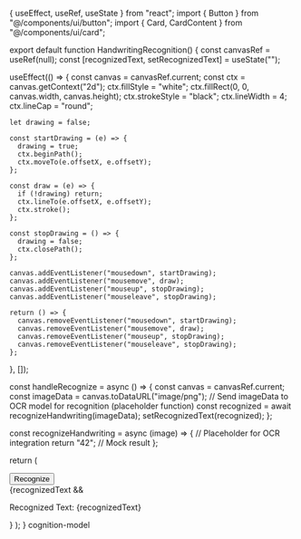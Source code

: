  { useEffect, useRef, useState } from "react";
import { Button } from "@/components/ui/button";
import { Card, CardContent } from "@/components/ui/card";

export default function HandwritingRecognition() {
  const canvasRef = useRef(null);
  const [recognizedText, setRecognizedText] = useState("");

  useEffect(() => {
    const canvas = canvasRef.current;
    const ctx = canvas.getContext("2d");
    ctx.fillStyle = "white";
    ctx.fillRect(0, 0, canvas.width, canvas.height);
    ctx.strokeStyle = "black";
    ctx.lineWidth = 4;
    ctx.lineCap = "round";

    let drawing = false;

    const startDrawing = (e) => {
      drawing = true;
      ctx.beginPath();
      ctx.moveTo(e.offsetX, e.offsetY);
    };

    const draw = (e) => {
      if (!drawing) return;
      ctx.lineTo(e.offsetX, e.offsetY);
      ctx.stroke();
    };

    const stopDrawing = () => {
      drawing = false;
      ctx.closePath();
    };

    canvas.addEventListener("mousedown", startDrawing);
    canvas.addEventListener("mousemove", draw);
    canvas.addEventListener("mouseup", stopDrawing);
    canvas.addEventListener("mouseleave", stopDrawing);

    return () => {
      canvas.removeEventListener("mousedown", startDrawing);
      canvas.removeEventListener("mousemove", draw);
      canvas.removeEventListener("mouseup", stopDrawing);
      canvas.removeEventListener("mouseleave", stopDrawing);
    };
  }, []);

  const handleRecognize = async () => {
    const canvas = canvasRef.current;
    const imageData = canvas.toDataURL("image/png");
    // Send imageData to OCR model for recognition (placeholder function)
    const recognized = await recognizeHandwriting(imageData);
    setRecognizedText(recognized);
  };

  const recognizeHandwriting = async (image) => {
    // Placeholder for OCR integration
    return "42"; // Mock result
  };

  return (
    <Card className="p-4 max-w-lg mx-auto mt-5">
      <CardContent>
        <canvas ref={canvasRef} width={400} height={200} className="border rounded" />
        <div className="flex gap-2 mt-4">
          <Button onClick={handleRecognize}>Recognize</Button>
        </div>
        {recognizedText && <p className="mt-2">Recognized Text: {recognizedText}</p>}
      </CardContent>
    </Card>
  );
}
cognition-model
